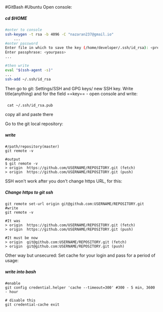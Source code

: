 #GitBash 
#Ubuntu 
Open console:
##### cd $HOME
```bash
#enter to console
ssh-keygen -t rsa -b 4096 -C "nazaran237@gmail.io"
	...
#enter password 
Enter file in which to save the key (/home/developer/.ssh/id_rsa): <press Enter>
Enter passphrase: <yourpass>
...

#then write 
eval "$(ssh-agent -s)"
...
ssh-add ~/.ssh/id_rsa
```

Then go to git: Settings/SSH and GPG keys/ new SSH key.
Write title(anything) and for the field ==key== - open console and write:

##### 
```shell
 cat ~/.ssh/id_rsa.pub
```
copy all and paste there

Go to the git local repository:

##### write
```shell
#/path/repository(master)
git remote -v

#output
$ git remote -v
> origin  https://github.com/USERNAME/REPOSITORY.git (fetch)
> origin  https://github.com/USERNAME/REPOSITORY.git (push)

```
SSH won't work after you don't change https URL, for this:


##### Change https to git ssh
```shell
git remote set-url origin git@github.com:USERNAME/REPOSITORY.git
#write 
git remote -v

#It was 
> origin  https://github.com/USERNAME/REPOSITORY.git (fetch)
> origin  https://github.com/USERNAME/REPOSITORY.git (push)

#It must be now 
> origin  git@github.com:USERNAME/REPOSITORY.git (fetch)
> origin  git@github.com:USERNAME/REPOSITORY.git (push)

```


Other way but unsecured: 
Set cache for your login and pass for a period of usage:

##### write into bash
```shell
#enable
git config credential.helper 'cache --timeout=300' #300 - 5 min, 3600 - hour

# disable this
git credential-cache exit
```
